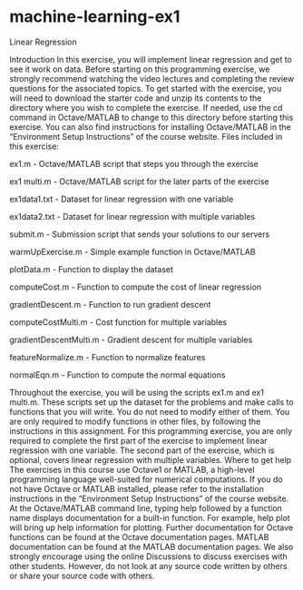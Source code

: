 # machine-learning-ex1
Linear Regression

Introduction
In this exercise, you will implement linear regression and get to see it work
on data. Before starting on this programming exercise, we strongly recommend watching the video lectures and completing the review questions for
the associated topics.
To get started with the exercise, you will need to download the starter
code and unzip its contents to the directory where you wish to complete the
exercise. If needed, use the cd command in Octave/MATLAB to change to
this directory before starting this exercise.
You can also find instructions for installing Octave/MATLAB in the “Environment Setup Instructions” of the course website.
Files included in this exercise:

ex1.m - Octave/MATLAB script that steps you through the exercise

ex1 multi.m - Octave/MATLAB script for the later parts of the exercise

ex1data1.txt - Dataset for linear regression with one variable

ex1data2.txt - Dataset for linear regression with multiple variables

submit.m - Submission script that sends your solutions to our servers

warmUpExercise.m - Simple example function in Octave/MATLAB

plotData.m - Function to display the dataset

computeCost.m - Function to compute the cost of linear regression

gradientDescent.m - Function to run gradient descent

computeCostMulti.m - Cost function for multiple variables

gradientDescentMulti.m - Gradient descent for multiple variables

featureNormalize.m - Function to normalize features

normalEqn.m - Function to compute the normal equations

Throughout the exercise, you will be using the scripts ex1.m and ex1 multi.m.
These scripts set up the dataset for the problems and make calls to functions
that you will write. You do not need to modify either of them. You are only
required to modify functions in other files, by following the instructions in
this assignment.
For this programming exercise, you are only required to complete the first
part of the exercise to implement linear regression with one variable. The
second part of the exercise, which is optional, covers linear regression with
multiple variables.
Where to get help
The exercises in this course use Octave1 or MATLAB, a high-level programming language well-suited for numerical computations. If you do not have
Octave or MATLAB installed, please refer to the installation instructions in
the “Environment Setup Instructions” of the course website.
At the Octave/MATLAB command line, typing help followed by a function name displays documentation for a built-in function. For example, help
plot will bring up help information for plotting. Further documentation for
Octave functions can be found at the Octave documentation pages. MATLAB documentation can be found at the MATLAB documentation pages.
We also strongly encourage using the online Discussions to discuss exercises with other students. However, do not look at any source code written
by others or share your source code with others.
